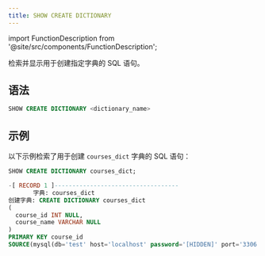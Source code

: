 ```yaml
---
title: SHOW CREATE DICTIONARY
---
```

import FunctionDescription from '@site/src/components/FunctionDescription';

<FunctionDescription description="引入或更新于：v1.2.636"/>

检索并显示用于创建指定字典的 SQL 语句。

## 语法

```sql
SHOW CREATE DICTIONARY <dictionary_name>
```

## 示例

以下示例检索了用于创建 `courses_dict` 字典的 SQL 语句：

```sql
SHOW CREATE DICTIONARY courses_dict;

-[ RECORD 1 ]-----------------------------------
       字典: courses_dict
创建字典: CREATE DICTIONARY courses_dict
(
  course_id INT NULL,
  course_name VARCHAR NULL
)
PRIMARY KEY course_id
SOURCE(mysql(db='test' host='localhost' password='[HIDDEN]' port='3306' table='courses' username='root'))
```